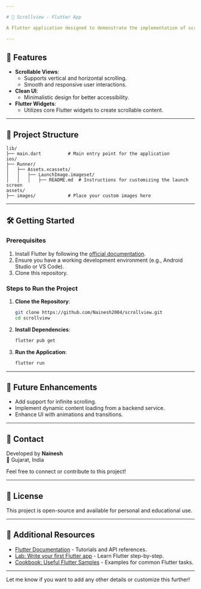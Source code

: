 ```yaml
---

# 📜 Scrollview - Flutter App

A Flutter application designed to demonstrate the implementation of scrollable views, enabling smooth navigation and interaction with vertically or horizontally scrolling content.

---
```


## 🚀 Features

- **Scrollable Views**:
  - Supports vertical and horizontal scrolling.
  - Smooth and responsive user interactions.
- **Clean UI**:
  - Minimalistic design for better accessibility.
- **Flutter Widgets**:
  - Utilizes core Flutter widgets to create scrollable content.

---

## 📂 Project Structure

```
lib/
├── main.dart          # Main entry point for the application
ios/
├── Runner/
│   ├── Assets.xcassets/
│   │   ├── LaunchImage.imageset/
│   │   │   ├── README.md  # Instructions for customizing the launch screen
assets/
├── images/            # Place your custom images here
```

---

## 🛠️ Getting Started

### Prerequisites

1. Install Flutter by following the [official documentation](https://docs.flutter.dev/get-started/install).
2. Ensure you have a working development environment (e.g., Android Studio or VS Code).
3. Clone this repository.

### Steps to Run the Project

1. **Clone the Repository**:

   ```bash
   git clone https://github.com/Nainesh2004/scrollview.git
   cd scrollview
   ```

2. **Install Dependencies**:

   ```bash
   flutter pub get
   ```

3. **Run the Application**:

   ```bash
   flutter run
   ```

---

## 📌 Future Enhancements

- Add support for infinite scrolling.
- Implement dynamic content loading from a backend service.
- Enhance UI with animations and transitions.

---

## 📧 Contact

Developed by **Nainesh**  
📍 Gujarat, India

Feel free to connect or contribute to this project!

---

## 📝 License

This project is open-source and available for personal and educational use.

---

## 🔗 Additional Resources

- [Flutter Documentation](https://docs.flutter.dev/) - Tutorials and API references.
- [Lab: Write your first Flutter app](https://docs.flutter.dev/get-started/codelab) - Learn Flutter step-by-step.
- [Cookbook: Useful Flutter Samples](https://docs.flutter.dev/cookbook) - Examples for common Flutter tasks.

---

Let me know if you want to add any other details or customize this further!
